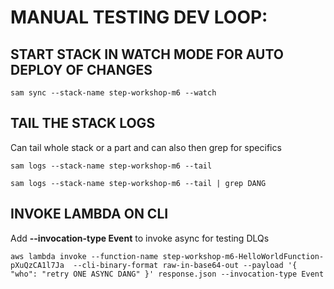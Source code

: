 # MANUAL TESTING DEV LOOP:

## START STACK IN WATCH MODE FOR AUTO DEPLOY OF CHANGES

```
sam sync --stack-name step-workshop-m6 --watch
```

## TAIL THE STACK LOGS
Can tail whole stack or a part and can also then grep for specifics

```
sam logs --stack-name step-workshop-m6 --tail
 
sam logs --stack-name step-workshop-m6 --tail | grep DANG
```

## INVOKE LAMBDA ON CLI 

Add **--invocation-type Event** to invoke async for testing DLQs

```
aws lambda invoke --function-name step-workshop-m6-HelloWorldFunction-pXuQzCA1l7Ja  --cli-binary-format raw-in-base64-out --payload '{ "who": "retry ONE ASYNC DANG" }' response.json --invocation-type Event
```
